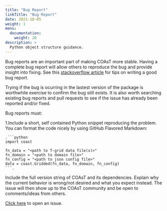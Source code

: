 ```yaml
---
title: "Bug Report"
linkTitle: "Bug Report"
date: 2021-10-05
weight: 1
menu:
  documentation:
    weight: 20
description: >
  Python object structure guidance.
---
```


Bug reports are an important part of making COAsT more stable. Having a complete bug report will allow others to reproduce the bug and provide insight into fixing. See this [stackoverflow article](https://stackoverflow.com/help/minimal-reproducible-example) for tips on writing a good bug report.

Trying if the bug is ocurring in the lastest version of the package is worthwhile exercise to confirm the bug still exists. It is also worth searching existing bug reports and pull requests to see if the issue has already been reported and/or fixed.

Bug reports must:

1.Include a short, self contained Python snippet reproducing the problem. You can format the code nicely by using GitHub Flavored Markdown:

```
.```python
import coast

fn_data = "<path to T-grid data file(s)>"
fn_domain = "<path to domain file>"
fn_config = "<path to json config file>"
data = coast.Gridded(fn_data, fn_domain, fn_config)
```.
```

Include the full version string of COAsT and its dependencies. Explain why the current behavior is wrong/not desired and what you expect instead. The issue will then show up to the COAsT community and be open to comments/ideas from others.

[Click here](https://github.com/British-Oceanographic-Data-Centre/COAsT/issues/new) to open an issue.
